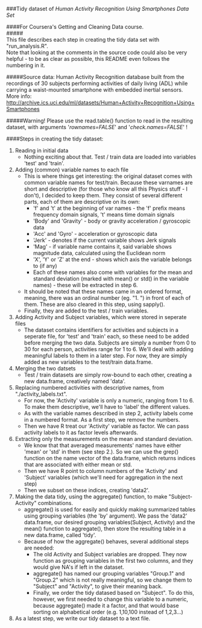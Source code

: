 ###Tidy dataset of *Human Activity Recognition Using Smartphones Data Set*  


####For Coursera's Getting and Cleaning Data course.    
#####<br>This file describes each step in creating the tidy data set with "run_analysis.R". <br> Note that looking at the comments in the source code could also be very helpful - to be as clear as possible, this README even follows the numbering in it.      


#####Source data: Human Activity Recognition database built from the recordings of 30 subjects performing activities of daily living (ADL) while carrying a waist-mounted smartphone with embedded inertial sensors.    More info: http://archive.ics.uci.edu/ml/datasets/Human+Activity+Recognition+Using+Smartphones
<br>

#####Warning! Please use the read.table() function to read in the resulting dataset, with arguments '*rownames=FALSE*' and '*check.names=FALSE*' !
<br>

####Steps in creating the tidy dataset:

1. Reading in initial data
    * Nothing exciting about that. Test / train data are loaded into variables 'test' and 'train'.
2. Adding (common) variable names to each file
    * This is where things get interesting: the original dataset comes with common variable names for test/train. Because these varnames are short and descriptive (for those who know all this Physics stuff - I don't), I decided to keep them. They consist of several different parts, each of them are descriptive on its own: 
        * 'f' and 't' at the beginning of var names - the 'f' prefix means frequency domain signals, 't' means time domain signals
        * 'Body' and 'Gravity' - body or gravity acceleration / gyroscopic data
        * 'Acc' and 'Gyro' - acceleration or gyroscopic data
        * 'Jerk' - denotes if the current variable shows Jerk signals
        * 'Mag' - if variable name contains it, said variable shows magnitude data, calculated using the Euclidean norm
        * 'X', 'Y' or 'Z' at the end - shows which axis the variable belongs to (if any)
        * Each of these names also come with variables for the mean and standard deviation (marked with mean() or std() in the variable names) - these will be extracted in step 6.
    * It should be noted that these names came in an ordered format, meaning, there was an ordinal number (eg. "1. ") in front of each of them. These are also cleared in this step, using sapply(). 
    * Finally, they are added to the test / train variables. 
3. Adding Activity and Subject variables, which were stored in seperate files
    * The dataset contains identifiers for activities and subjects in a seperate file, for 'test' and 'train' each, so these need to be added before merging the two data. Subjects are simply a number from 0 to 30 for each person, activities range for 1 to 6. We'll deal with adding meaningful labels to them in a later step. For now, they are simply added as new variables to the test/train data.frame. 
4. Merging the two datsets
    * Test / train datasets are simply row-bound to each other, creating a new data.frame, creatively named 'data'. 
5. Replacing numbered activities with descriptive names, from "./activity_labels.txt". 
    * For now, the 'Activity' variable is only a numeric, ranging from 1 to 6. To make them descriptive, we'll have to 'label' the different values. 
    * As with the variable names described in step 2, activity labels come in a numbered format. As a first step, we remove the numbers.
    * Then we have R treat our 'Activity' variable as factor. We can pass activity labels to it as factor levels afterwards.
6. Extracting only the measurements on the mean and standard deviation.
    * We know that that averaged measurements' names have either 'mean' or 'std' in them (see step 2.). So we can use the grep() function on the name vector of the data.frame, which returns indices that are associated with either mean or std. 
    * Then we have R point to column numbers of the 'Activity' and 'Subject' variables (which we'll need for aggregation in the next step)
    * Then we subset on these indices, creating 'data2'.
7. Making the data tidy, using the aggregate() function, to make "Subject-Activity" combinations.
    * aggregate() is used for easily and quickly making summarized tables using grouping variables (the 'by' argument). We pass the 'data2' data.frame, our desired grouping variables(Subject, Activity) and the mean() function to aggregate(), then store the resulting table in a new data.frame, called 'tidy'. 
    * Because of how the aggregate() behaves, several additional steps are needed:
        * The old Activity and Subject variables are dropped. They now function as grouping variables in the first two columns, and they would give NA's if left in the dataset.
        * aggregate() has named our grouping variables "Group.1" and "Group.2" which is not really meaningful, so we change them to "Subject" and "Activity", to give their meaning back. 
        * Finally, we order the tidy datased based on "Subject". To do this, however, we first needed to change this variable to a numeric, because aggregate() made it a factor, and that would base sorting on alphabetical order (e.g. 1,10,100 instead of 1,2,3...)
8. As a latest step, we write our tidy dataset to a text file. 